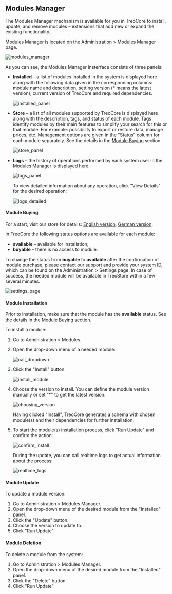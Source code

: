 ## Modules Manager

The Modules Manager mechanism is available for you in TreoCore to install, update, and remove modules – extensions that add new or expand the existing functionality.

Modules Manager is located on the Administration > Modules Manager page.

![modules_manager](../../_assets/module-manader/module_manager_en.png)

As you can see, the Modules Manager insterface consists of three panels:

* **Installed** – a list of modules installed in the system is displayed here along with the following data given in the corresponding columns: module name and description, setting version (* means the latest version), current version of TreoCore and required dependencies.

  ![installed_panel](../../_assets/module-manader/module_manager_installed_en.png)
  
* **Store** – a list of all modules supported by TreoCore is displayed here along with the description, tags, and status of each module. Tags identify modules by their main features to simplify your search for this or that module. For example: possibility to export or restore data, manage prices, etc. Management options are given in the "Status" column for each module separately. See the details in the [Module Buying](#module-buying) section.   

  ![store_panel](../../_assets/module-manader/module_manager_store_en.png)

* **Logs** – the history of operations performed by each system user in the Modules Manager is displayed here.

  ![logs_panel](../../_assets/module-manader/module_manager_logs_en.png)
  
  To view detailed information about any operation, click "View Details"  for the desired operation:
  
  ![logs_detailed](../../_assets/module-manader/module_manager_logs_detailed_en.png)

#### Module Buying

For a start, visit our store for details: [English version](https://treopim.com/store), [German version](https://treopim.com/de/shop).

In TreoCore the following status options are available for each module:

* **available** – available for installation;
* **buyable** – there is no access to module.

To change the status from **buyable** to **available** after the confirmation of module purchase, please contact our support and provide your system ID, which can be found on the Administration > Settings page. In case of success, the needed module will be available in TreoStore within a few several minutes.
<!-- давайте зробимо інтерактивним слово support, щоб по кліку на нього відкривалося вікно створення нового листа з імейлом нашого сапорту в полі To -->
    
![settings_page](../../_assets/module-manader/module_manager_settings_en.png)

#### Module Installation

Prior to installation, make sure that the module has the **available** status. See the details in the [Module Buying](#module-buying) section.

To install a module:

1. Go to Administration > Modules.
2. Open the drop-down menu of a needed module:

   ![call_dropdown](../../_assets/module-manader/module_manager_drondown_en.png)
3. Click the "Install" button.

   ![install_module](../../_assets/module-manader/module_manager_install_en.png)
4. Choose the version to install. You can define the module version manually or set "*" to get the latest version:

   ![choosing_version](../../_assets/module-manader/module_manager_versions_en.png)
   
   Having clicked "Install", TreoCore generates a schema with chosen module(s) and their dependencies for further installation.

5. To start the module(s) installation process, click "Run Update" and confirm the action: 
   
   ![confirm_install](../../_assets/module-manader/module_manager_confirm_en.png)

   During the update, you can call realtime logs to get actual information about the process:
   
   ![realtime_logs](../../_assets/module-manader/module_manager_realtime_logs_en.png)

#### Module Update

To update a module version:

1. Go to Administration > Modules Manager.
2. Open the drop-down menu of the desired module from the "Installed" panel.
3. Click the "Update" button.
4. Choose the version to update to.
5. Click "Run Update".

#### Module Deletion

To delete a module from the system:

1. Go to Administration > Modules Manager.
2. Open the drop-down menu of the desired module from the "Installed" panel.
3. Click the "Delete" button.
4. Click "Run Update".